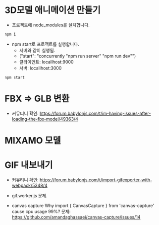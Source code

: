 # 3D모델 애니메이션 만들기

- 프로젝트에 node_modules를 설치합니다.
```
npm i 
```

- npm start로 프로젝트를 실행합니다. 
    - 서버와 같이 실행됨.
    - ("start": "concurrently \"npm run server\" \"npm run dev\"")
    - 클라이언트: locallhost:9000
    - 서버: locallhost:3000
```
npm start
```

# FBX => GLB 변환
- 커뮤티니 확인: https://forum.babylonjs.com/t/im-having-issues-after-loading-the-fbx-model/49363/4



# MIXAMO 모델



# GIF 내보내기
- 커뮤티니 확인: https://forum.babylonjs.com/t/import-gifexporter-with-webpack/5348/4

- gif.worker.js 문제.

- canvas capture 
    Why import { CanvasCapture } from 'canvas-capture' cause cpu usage 99%?
    문제: https://github.com/amandaghassaei/canvas-capture/issues/14